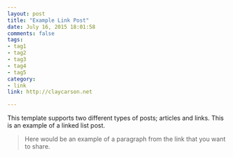 ```yaml
---
layout: post
title: "Example Link Post"
date: July 16, 2015 18:01:58
comments: false
tags:
- tag1
- tag2
- tag3
- tag4
- tag5
category:
- link
link: http://claycarson.net

---
```


This template supports two different types of posts; articles and links. This is an example of a linked list post.

> Here would be an example of a paragraph from the link that you want to share.